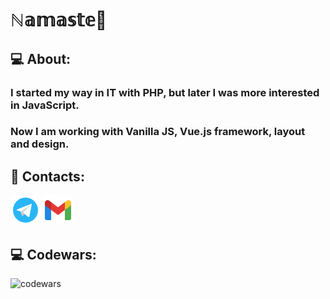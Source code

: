 # ℕ𝕒𝕞𝕒𝕤𝕥𝕖🙏
## 💻 About:
### I started my way in IT with PHP, but later I was more interested in JavaScript. 
### Now I am working with Vanilla JS, Vue.js framework, layout and design.

## 🤝 Contacts:

<div>
  <a href="https://t.me/fak1rr"><img src="icons/telegram.svg" title="telegram" alt="telegram" width="48" height="48"></a>
  <a href="mailto:fakir.rzx@gmail.com"><img src="icons/gmail.svg" title="gmail" alt="gmail" width="48" height="48"></a>
</div>

## 💻 Codewars:

![codewars](https://www.codewars.com/users/fak1rr/badges/large)

